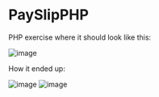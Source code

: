 # PaySlipPHP

PHP exercise where it should look like this:

![image](https://github.com/ChrisCayabyab/PaySlipPHP/assets/142383617/c93666f4-a3ce-427c-b859-6a9c5fda399c)


How it ended up:

![image](https://github.com/ChrisCayabyab/PaySlipPHP/assets/142383617/84755621-8ce8-49df-b0e0-1c9fb111c7e4)
![image](https://github.com/ChrisCayabyab/PaySlipPHP/assets/142383617/28701f55-a235-409f-85fb-fbf83a2ac71f)
